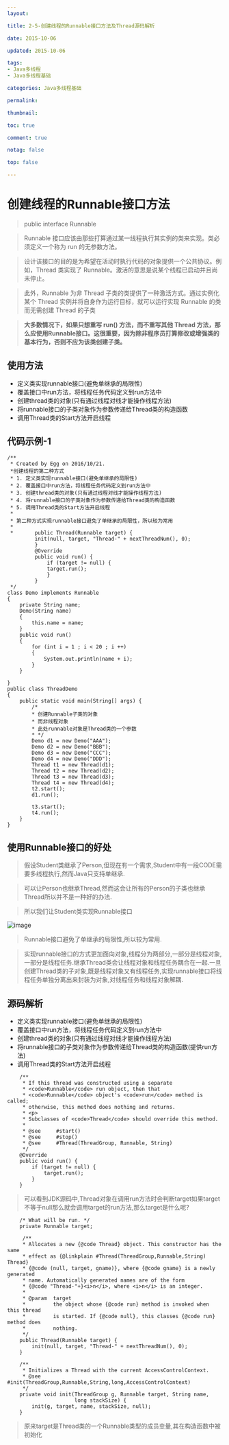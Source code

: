 ```yaml
---
layout:

title: 2-5-创建线程的Runnable接口方法及Thread源码解析 

date: 2015-10-06

updated: 2015-10-06

tags:
- Java多线程
- Java多线程基础

categories: Java多线程基础

permalink:

thumbnail:

toc: true

comment: true

notag: false

top: false

---
```


# 创建线程的Runnable接口方法

>public interface Runnable

>Runnable 接口应该由那些打算通过某一线程执行其实例的类来实现。类必须定义一个称为 run 的无参数方法。 

>设计该接口的目的是为希望在活动时执行代码的对象提供一个公共协议。例如，Thread 类实现了 Runnable。激活的意思是说某个线程已启动并且尚未停止。 

>此外，Runnable 为非 Thread 子类的类提供了一种激活方式。通过实例化某个 Thread 实例并将自身作为运行目标，就可以运行实现 Runnable 的类而无需创建 Thread 的子类

>**大多数情况下，如果只想重写 run() 方法，而不重写其他 Thread 方法，那么应使用Runnable接口。这很重要，因为除非程序员打算修改或增强类的基本行为，否则不应为该类创建子类。** 

## 使用方法

* 定义类实现runnable接口(避免单继承的局限性)
* 覆盖接口中run方法，将线程任务代码定义到run方法中
* 创建thread类的对象(只有通过线程对线才能操作线程方法)
* 将runnable接口的子类对象作为参数传递给Thread类的构造函数
* 调用Thread类的Start方法开启线程

## 代码示例-1


```
/**
 * Created by Egg on 2016/10/21.
 *创建线程的第二种方式
 * 1. 定义类实现runnable接口(避免单继承的局限性)
 * 2. 覆盖接口中run方法，将线程任务代码定义到run方法中
 * 3. 创建thread类的对象(只有通过线程对线才能操作线程方法)
 * 4. 将runnable接口的子类对象作为参数传递给Thread类的构造函数
 * 5. 调用Thread类的Start方法开启线程
 *
 * 第二种方式实现runnable接口避免了单继承的局限性，所以较为常用
 *
 *       public Thread(Runnable target) {
         init(null, target, "Thread-" + nextThreadNum(), 0);
         }
         @Override
         public void run() {
             if (target != null) {
             target.run();
             }
         }
 */
class Demo implements Runnable
{
    private String name;
    Demo(String name)
    {
        this.name = name;
    }
    public void run()
    {
        for (int i = 1 ; i < 20 ; i ++)
        {
            System.out.println(name + i);
        }
    }

}
public class ThreadDemo
{
    public static void main(String[] args) {
        /*
        * 创建Runnable子类的对象
        * 而非线程对象
        * 此处runnable对象是Thread类的一个参数
        * */
        Demo d1 = new Demo("AAA");
        Demo d2 = new Demo("BBB");
        Demo d3 = new Demo("CCC");
        Demo d4 = new Demo("DDD");
        Thread t1 = new Thread(d1);
        Thread t2 = new Thread(d2);
        Thread t3 = new Thread(d3);
        Thread t4 = new Thread(d4);
        t2.start();
        d1.run();

        t3.start();
        t4.run();
    }
}
```

## 使用Runnable接口的好处

>假设Student类继承了Person,但现在有一个需求,Student中有一段CODE需要多线程执行,然而Java只支持单继承.

>可以让Person也继承Thread,然而这会让所有的Person的子类也继承Thread所以并不是一种好的办法.

>所以我们让Student类实现Runnable接口

![image](http://clsaajavaimgbed-10042610.cos.myqcloud.com/DemoMul2.png)

>Runnable接口避免了单继承的局限性,所以较为常用.

>实现runnable接口的方式更加面向对象,线程分为两部分,一部分是线程对象,一部分是线程任务.继承Thread类会让线程对象和线程任务耦合在一起.一旦创建Thread类的子对象,既是线程对象又有线程任务,实现runnable接口将线程任务单独分离出来封装为对象,对线程任务和线程对象解耦.

## 源码解析

* 定义类实现runnable接口(避免单继承的局限性)
* 覆盖接口中run方法，将线程任务代码定义到run方法中
* 创建thread类的对象(只有通过线程对线才能操作线程方法)
* 将runnable接口的子类对象作为参数传递给Thread类的构造函数(提供run方法)
* 调用Thread类的Start方法开启线程


```
    /**
     * If this thread was constructed using a separate
     * <code>Runnable</code> run object, then that
     * <code>Runnable</code> object's <code>run</code> method is called;
     * otherwise, this method does nothing and returns.
     * <p>
     * Subclasses of <code>Thread</code> should override this method.
     *
     * @see     #start()
     * @see     #stop()
     * @see     #Thread(ThreadGroup, Runnable, String)
     */
    @Override
    public void run() {
        if (target != null) {
            target.run();
        }
    }

```

>可以看到JDK源码中,Thread对象在调用run方法时会判断target如果target不等于null那么就会调用target的run方法,那么target是什么呢?


```
    /* What will be run. */
    private Runnable target;
    
     /**
     * Allocates a new {@code Thread} object. This constructor has the same
     * effect as {@linkplain #Thread(ThreadGroup,Runnable,String) Thread}
     * {@code (null, target, gname)}, where {@code gname} is a newly generated
     * name. Automatically generated names are of the form
     * {@code "Thread-"+}<i>n</i>, where <i>n</i> is an integer.
     *
     * @param  target
     *         the object whose {@code run} method is invoked when this thread
     *         is started. If {@code null}, this classes {@code run} method does
     *         nothing.
     */
    public Thread(Runnable target) {
        init(null, target, "Thread-" + nextThreadNum(), 0);
    }
    
    /**
     * Initializes a Thread with the current AccessControlContext.
     * @see #init(ThreadGroup,Runnable,String,long,AccessControlContext)
     */
    private void init(ThreadGroup g, Runnable target, String name,
                      long stackSize) {
        init(g, target, name, stackSize, null);
    }

```

>原来target是Thread类的一个Runnable类型的成员变量,其在构造函数中被初始化